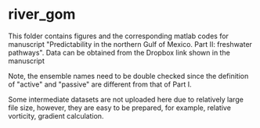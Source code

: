 # river_gom

This folder contains figures and the corresponding matlab codes for manuscript "Predictability in the northern Gulf of Mexico. Part II: freshwater pathways". Data can be obtained from the Dropbox link shown in the manuscript

Note, the ensemble names need to be double checked since the definition of "active" and "passive" are different from that of Part I.

Some intermediate datasets are not uploaded here due to relatively large file size, however, they are easy to be prepared, for example, relative vorticity, gradient calculation.
